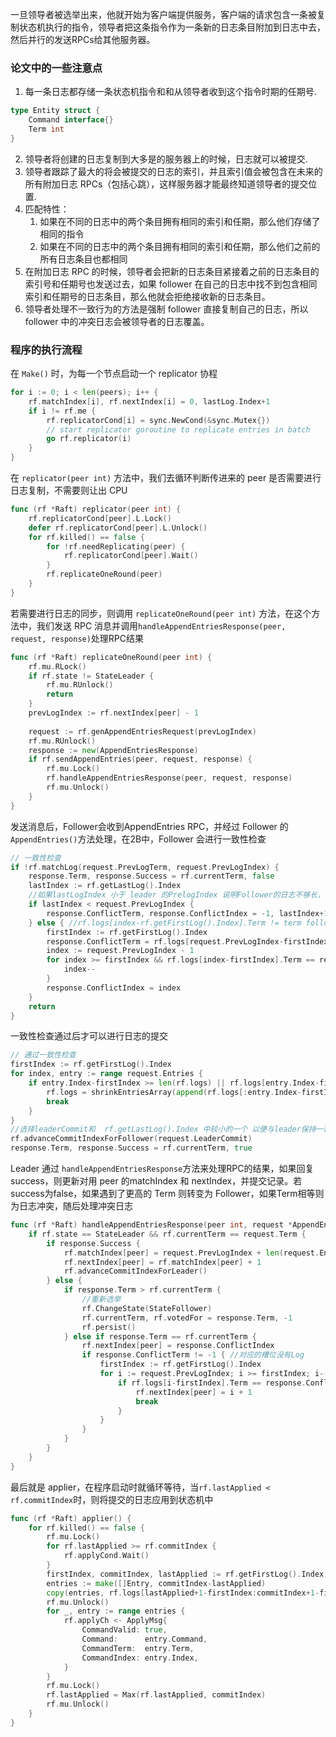 一旦领导者被选举出来，他就开始为客户端提供服务，客户端的请求包含一条被复制状态机执行的指令，领导者把这条指令作为一条新的日志条目附加到日志中去，然后并行的发送RPCs给其他服务器。
### 论文中的一些注意点
1. 每一条日志都存储一条状态机指令和和从领导者收到这个指令时期的任期号.
```go
type Entity struct {
	Command interface{}
	Term int
}
```
2. 领导者将创建的日志复制到大多是的服务器上的时候，日志就可以被提交.
3. 领导者跟踪了最大的将会被提交的日志的索引，并且索引值会被包含在未来的所有附加日志 RPCs（包括心跳），这样服务器才能最终知道领导者的提交位置.
4. 匹配特性：
	1. 如果在不同的日志中的两个条目拥有相同的索引和任期，那么他们存储了相同的指令
	2. 如果在不同的日志中的两个条目拥有相同的索引和任期，那么他们之前的所有日志条目也都相同
5. 在附加日志 RPC 的时候，领导者会把新的日志条目紧接着之前的日志条目的索引号和任期号也发送过去，如果 follower 在自己的日志中找不到包含相同索引和任期号的日志条目，那么他就会拒绝接收新的日志条目。
6. 领导者处理不一致行为的方法是强制 follower 直接复制自己的日志，所以 follower 中的冲突日志会被领导者的日志覆盖。
### 程序的执行流程
在 `Make()` 时，为每一个节点启动一个 replicator 协程
```go
for i := 0; i < len(peers); i++ {
	rf.matchIndex[i], rf.nextIndex[i] = 0, lastLog.Index+1
	if i != rf.me {
		rf.replicatorCond[i] = sync.NewCond(&sync.Mutex{})
		// start replicator goroutine to replicate entries in batch
		go rf.replicator(i)
	}
}
```
在 `replicator(peer int)` 方法中，我们去循环判断传进来的 peer 是否需要进行日志复制，不需要则让出 CPU
```go
func (rf *Raft) replicator(peer int) {
	rf.replicatorCond[peer].L.Lock()
	defer rf.replicatorCond[peer].L.Unlock()
	for rf.killed() == false {
		for !rf.needReplicating(peer) {
			rf.replicatorCond[peer].Wait()
		}
		rf.replicateOneRound(peer)
	}
}
```
若需要进行日志的同步，则调用 `replicateOneRound(peer int)` 方法，在这个方法中，我们发送 RPC 消息并调用`handleAppendEntriesResponse(peer, request, response)`处理RPC结果
```go
func (rf *Raft) replicateOneRound(peer int) {
	rf.mu.RLock()
	if rf.state != StateLeader {
		rf.mu.RUnlock()
		return
	}
	prevLogIndex := rf.nextIndex[peer] - 1
	
	request := rf.genAppendEntriesRequest(prevLogIndex)
	rf.mu.RUnlock()
	response := new(AppendEntriesResponse)
	if rf.sendAppendEntries(peer, request, response) {
		rf.mu.Lock()
		rf.handleAppendEntriesResponse(peer, request, response)
		rf.mu.Unlock()
	}
}
```
发送消息后，Follower会收到AppendEntries RPC，并经过 Follower 的 `AppendEntries()`方法处理，在2B中，Follower 会进行一致性检查
```go
// 一致性检查
if !rf.matchLog(request.PrevLogTerm, request.PrevLogIndex) {
	response.Term, response.Success = rf.currentTerm, false
	lastIndex := rf.getLastLog().Index
	//如果lastLogIndex 小于 leader 的PrelogIndex 说明Follower的日志不够长，有空槽
	if lastIndex < request.PrevLogIndex {
		response.ConflictTerm, response.ConflictIndex = -1, lastIndex+1
	} else { //rf.logs[index-rf.getFirstLog().Index].Term != term follower对应位置的日志任期和leader不同，要返回这个任期的第一个日志的索引
		firstIndex := rf.getFirstLog().Index
		response.ConflictTerm = rf.logs[request.PrevLogIndex-firstIndex].Term
		index := request.PrevLogIndex - 1
		for index >= firstIndex && rf.logs[index-firstIndex].Term == response.ConflictTerm {
			index--
		}
		response.ConflictIndex = index
	}
	return
}
```
一致性检查通过后才可以进行日志的提交
```go
// 通过一致性检查
firstIndex := rf.getFirstLog().Index
for index, entry := range request.Entries {
	if entry.Index-firstIndex >= len(rf.logs) || rf.logs[entry.Index-firstIndex].Term != entry.Term {
		rf.logs = shrinkEntriesArray(append(rf.logs[:entry.Index-firstIndex], request.Entries[index:]...))
		break
	}
}
//选择leaderCommit和  rf.getLastLog().Index 中较小的一个 以便与leader保持一致
rf.advanceCommitIndexForFollower(request.LeaderCommit)
response.Term, response.Success = rf.currentTerm, true
```
Leader 通过 `handleAppendEntriesResponse`方法来处理RPC的结果，如果回复 success，则更新对用 peer 的matchIndex 和 nextIndex，并提交记录。若success为false，如果遇到了更高的 Term 则转变为 Follower，如果Term相等则为日志冲突，随后处理冲突日志
```go
func (rf *Raft) handleAppendEntriesResponse(peer int, request *AppendEntriesRequest, response *AppendEntriesResponse) {
	if rf.state == StateLeader && rf.currentTerm == request.Term {
		if response.Success {
			rf.matchIndex[peer] = request.PrevLogIndex + len(request.Entries) //更新 matchIndex
			rf.nextIndex[peer] = rf.matchIndex[peer] + 1                      //更新nextIndex
			rf.advanceCommitIndexForLeader()
		} else {
			if response.Term > rf.currentTerm {
				//重新选举
				rf.ChangeState(StateFollower)
				rf.currentTerm, rf.votedFor = response.Term, -1
				rf.persist()
			} else if response.Term == rf.currentTerm {
				rf.nextIndex[peer] = response.ConflictIndex
				if response.ConflictTerm != -1 { //对应的槽位没有Log
					firstIndex := rf.getFirstLog().Index
					for i := request.PrevLogIndex; i >= firstIndex; i-- {
						if rf.logs[i-firstIndex].Term == response.ConflictTerm { //找到相等的term
							rf.nextIndex[peer] = i + 1
							break
						}
					}
				}
			}
		}
	}
}
```
最后就是 applier，在程序启动时就循环等待，当`rf.lastApplied < rf.commitIndex`时，则将提交的日志应用到状态机中
```go
func (rf *Raft) applier() {
	for rf.killed() == false {
		rf.mu.Lock()
		for rf.lastApplied >= rf.commitIndex {
			rf.applyCond.Wait()
		}
		firstIndex, commitIndex, lastApplied := rf.getFirstLog().Index, rf.commitIndex, rf.lastApplied
		entries := make([]Entry, commitIndex-lastApplied)
		copy(entries, rf.logs[lastApplied+1-firstIndex:commitIndex+1-firstIndex])
		rf.mu.Unlock()
		for _, entry := range entries {
			rf.applyCh <- ApplyMsg{
				CommandValid: true,
				Command:      entry.Command,
				CommandTerm:  entry.Term,
				CommandIndex: entry.Index,
			}
		}
		rf.mu.Lock()
		rf.lastApplied = Max(rf.lastApplied, commitIndex)
		rf.mu.Unlock()
	}
}
```